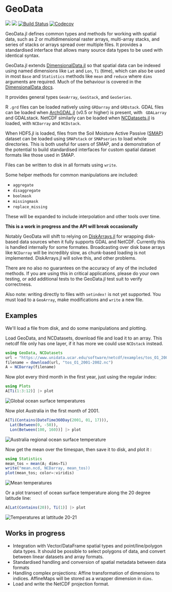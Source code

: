 # GeoData

[![](https://img.shields.io/badge/docs-stable-blue.svg)](https://rafaqz.github.io/GeoData.jl/stable)
[![](https://img.shields.io/badge/docs-dev-blue.svg)](https://rafaqz.github.io/GeoData.jl/dev)
[![Build Status](https://travis-ci.org/rafaqz/GeoData.jl.svg?branch=master)](https://travis-ci.org/rafaqz/GeoData.jl)
[![Codecov](https://codecov.io/gh/rafaqz/GeoData.jl/branch/master/graph/badge.svg)](https://codecov.io/gh/rafaqz/GeoData.jl)

GeoData.jl defines common types and methods for working with spatial data,
such as 2 or multidimensional raster arrays, multi-array stacks, and series of
stacks or arrays spread over multiple files. It provides a standardised
interface that allows many source data types to be used with identical syntax.

GeoData.jl extends
[DimensionalData.jl](https://github.com/rafaqz/DimensionalData.jl) so that
spatial data can be indexed using named dimensions like `Lat` and `Lon`, `Ti`
(time), which can also be used in most `Base` and `Statistics` methods like
`mean` and `reduce` where `dims` arguments are required. Much of the behaviour
is covered in the [DimensionalData
docs](https://rafaqz.github.io/DimensionalData.jl/stable/).

It provides general types `GeoArray`, `GeoStack`, and `GeoSeries`. 

R `.grd` files can be loaded natively using `GRDarray` and `GRDstack`. 
GDAL files can be loaded when
[ArchGDAL.jl](https://github.com/yeesian/ArchGDAL.jl) (v0.5 or higher) is
present, with ` GDALarray` and GDALstack. NetCDF similarly can be loaded when
[NCDatasets.jl](https://github.com/Alexander-Barth/NCDatasets.jl) is loaded,
with `NCDarray` and `NCDstack`.

When HDF5.jl is loaded, files from the Soil Moisture Active Passive
([SMAP](https://smap.jpl.nasa.gov/)) dataset can be loaded using `SMAPstack`
or `SMAPseries` to load whole directories. This is both useful for users of
SMAP, and a demonstration of the potential to build standardised interfaces 
for custom spatial dataset formats like those used in SMAP.

Files can be written to disk in all formats using `write`.

Some helper methods for common manipulations are included:
- `aggregate`
- `disaggregate`
- `boolmask`
- `missingmask`
- `replace_missing`

These will be expanded to include interpolation and other tools over time.


**This is a work in progress and the API will break occasionally**

Notably GeoData will shift to relying on
[DiskArrays.jl](https://github.com/meggart/DiskArrays.jl) for wrapping
disk-based data sources when it fully supports GDAL and NetCDF. Currently this
is handled internally for some formates. Broadcasting over disk base arrays like
`NCDarray` will be incredibly slow, as chunk-based loading is not implemented.
DiskArrays.jl will solve this, and other problems.

There are no also no guarantees on the accuracy of any of the included methods.
If you are using this in critical applications, please do your own testing,
or add additional tests to the GeoData.jl test suit to verify correctness.

Also note: writing directly to files with `setindex!` is not yet supported. 
You must load to a `GeoArray`, make modifications and `write` a new file. 

## Examples

We'll load a file from disk, and do some manipulations and plotting.

Load GeoData, and NCDatasets, download file and load it to 
an array. This netcdf file only has one layer, if it has more we 
could use `NCDstack` instead.

```julia
using GeoData, NCDatasets
url = "https://www.unidata.ucar.edu/software/netcdf/examples/tos_O1_2001-2002.nc"
filename = download(url, "tos_O1_2001-2002.nc")
A = NCDarray(filename)
```

Now plot every third month in the first year, just using the regular index:

```julia
using Plots
A[Ti(1:3:12)] |> plot
```

![Global ocean surface temperatures](https://raw.githubusercontent.com/rafaqz/GeoData.jl/media/four_pane_map.png)

Now plot Australia in the first month of 2001.

```julia
A[Ti(Contains(DateTime360Day(2001, 01, 17))), 
  Lat(Between(0, -50)), 
  Lon(Between(100, 160))] |> plot
```

![Australia regional ocean surface temperature](https://raw.githubusercontent.com/rafaqz/GeoData.jl/media/aus.png)

Now get the mean over the timespan, then save it to disk, and plot it :

```julia
using Statistics
mean_tos = mean(A; dims=Ti)
write("mean.ncd, NCDarray, mean_tos))
plot(mean_tos; color=:viridis) 
```

![Mean temperatures](https://raw.githubusercontent.com/rafaqz/GeoData.jl/media/mean.png)

Or a plot transect of ocean surface temperature along the 20 degree latitude line:

```julia
A[Lat(Contains(20)), Ti(1)] |> plot
```

![Temperatures at lattitude 20-21](https://raw.githubusercontent.com/rafaqz/GeoData.jl/media/lat_20.png)


## Works in progress

- Integration with Vector/DataFrame spatial types and point/line/polygon data
  types. It should be possible to select polygons of data, and convert between
  linear datasets and array formats.
- Standardised handling and conversion of spatial metadata between data formats
- Handling complex projections: Affine transformation of dimensions to indices.
  AffineMaps will be stored as a wrapper dimension in `dims`.
- Load and write the NetCDF projection format.
